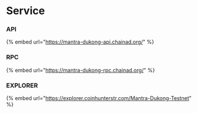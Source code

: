 # Service

### API



{% embed url="https://mantra-dukong-api.chainad.org/" %}

### RPC



{% embed url="https://mantra-dukong-rpc.chainad.org/" %}

### EXPLORER



{% embed url="https://explorer.coinhunterstr.com/Mantra-Dukong-Testnet" %}


